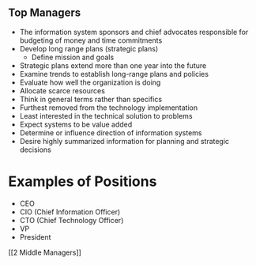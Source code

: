 ```table-of-contents
```
## Top Managers
- The information system sponsors and chief advocates responsible for budgeting of money and time commitments
- Develop long range plans (strategic plans)
	- Define mission and goals
- Strategic plans extend more than one year into the future
- Examine trends to establish long-range plans and policies
- Evaluate how well the organization is doing
- Allocate scarce resources
- Think in general terms rather than specifics
- Furthest removed from the technology implementation
- Least interested in the technical solution to problems
- Expect systems to be value added
- Determine or influence direction of information systems
- Desire highly summarized information for planning and strategic decisions

# Examples of Positions
- CEO 
- CIO (Chief Information Officer)
- CTO (Chief Technology Officer)
- VP
- President

[[2 Middle Managers]]
